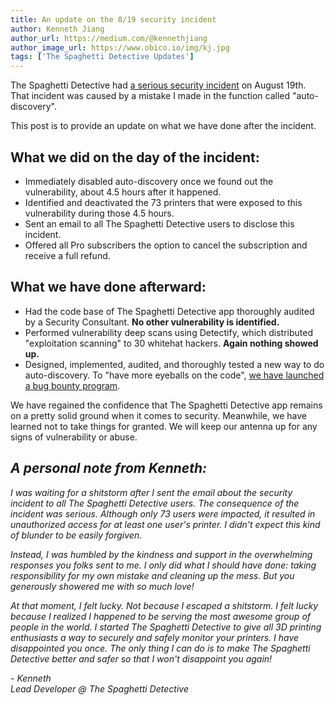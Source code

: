 ```yaml
---
title: An update on the 8/19 security incident
author: Kenneth Jiang
author_url: https://medium.com/@kennethjiang
author_image_url: https://www.obico.io/img/kj.jpg
tags: ['The Spaghetti Detective Updates']
---
```


The Spaghetti Detective had [a serious security incident](/blog/2021/08/19/what-happened-last-night) on August 19th. That incident was caused by a mistake I made in the function called "auto-discovery".

This post is to provide an update on what we have done after the incident.

## What we did on the day of the incident:

* Immediately disabled auto-discovery once we found out the vulnerability, about 4.5 hours after it happened.
* Identified and deactivated the 73 printers that were exposed to this vulnerability during those 4.5 hours.
* Sent an email to all The Spaghetti Detective users to disclose this incident.
* Offered all Pro subscribers the option to cancel the subscription and receive a full refund.

## What we have done afterward:

* Had the code base of The Spaghetti Detective app thoroughly audited by a Security Consultant. **No other vulnerability is identified.**
* Performed vulnerability deep scans using Detectify, which distributed "exploitation scanning" to 30 whitehat hackers. **Again nothing showed up.**
* Designed, implemented, audited, and thoroughly tested a new way to do auto-discovery. To "have more eyeballs on the code", [we have launched a bug bounty program](/blog/2021/09/11/auto-discovery-with-improved-security).

We have regained the confidence that The Spaghetti Detective app remains on a pretty solid ground when it comes to security. Meanwhile, we have learned not to take things for granted. We will keep our antenna up for any signs of vulnerability or abuse.

## *A personal note from Kenneth:*

*I was waiting for a shitstorm after I sent the email about the security incident to all The Spaghetti Detective users. The consequence of the incident was serious. Although only 73 users were impacted, it resulted in unauthorized access for at least one user's printer. I didn't expect this kind of blunder to be easily forgiven.*

*Instead, I was humbled by the kindness and support in the overwhelming responses you folks sent to me. I only did what I should have done: taking responsibility for my own mistake and cleaning up the mess. But you generously showered me with so much love!*

*At that moment, I felt lucky. Not because I escaped a shitstorm. I felt lucky because I realized I happened to be serving the most awesome group of people in the world. I started The Spaghetti Detective to give all 3D printing enthusiasts a way to securely and safely monitor your printers. I have disappointed you once. The only thing I can do is to make The Spaghetti Detective better and safer so that I won't disappoint you again!*

<div><em>- Kenneth</em></div>

<div><em>Lead Developer @ The Spaghetti Detective</em></div>
